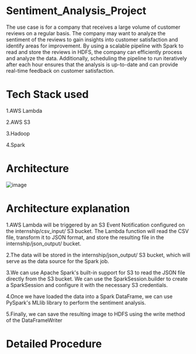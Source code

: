 # Sentiment_Analysis_Project

The use case is for a company that receives a large volume of customer reviews on a regular basis. The company may want to analyze the sentiment of the reviews to gain insights into customer satisfaction and identify areas for improvement. By using a scalable pipeline with Spark to read and store the reviews in HDFS, the company can efficiently process and analyze the data. Additionally, scheduling the pipeline to run iteratively after each hour ensures that the analysis is up-to-date and can provide real-time feedback on customer satisfaction.


# Tech Stack used

1.AWS Lambda 

2.AWS S3

3.Hadoop

4.Spark

# Architecture
![image](https://user-images.githubusercontent.com/58679637/222682521-771e4588-a4cf-496d-a8ee-8ebacd3fa423.png)


# Architecture explanation

1.AWS Lambda will be triggered by an S3 Event Notification configured on the internship/csv_input/ S3 bucket. The Lambda function will read the CSV file, transform it to JSON format, and store the resulting file in the internship/json_output/ bucket.

2.The data will be stored in the internship/json_output/ S3 bucket, which will serve as the data source for the Spark job.

3.We can use Apache Spark's built-in support for S3 to read the JSON file directly from the S3 bucket. We can use the SparkSession.builder to create a SparkSession and configure it with the necessary S3 credentials.

4.Once we have loaded the data into a Spark DataFrame, we can use PySpark's MLlib library to perform the sentiment analysis. 

5.Finally, we can save the resulting image to HDFS using the write method of the DataFrameWriter


# Detailed Procedure
